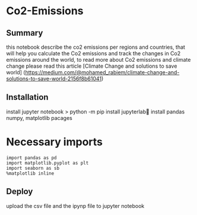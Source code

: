# Co2-Emissions

## Summary

this notebook describe the co2 emissions per regions and countries, that will help you calculate the Co2 emissions
and track the changes in Co2 emissions around the world, to read more about Co2 emissions and climate change please
read this article 
[Climate Change and solutions to save world] (https://medium.com/@mohamed_rabiem/climate-change-and-solutions-to-save-world-2156f8b61041)

## Installation 

 install jupyter notebook > python -m pip install jupyterlab📔 
 install pandas numpy, matplotlib pacages
 
 
 # Necessary imports
```import numpy as np
import pandas as pd
import matplotlib.pyplot as plt
import seaborn as sb
%matplotlib inline
```
 
## Deploy

upload the csv file and the ipynp file to jupyter notebook


